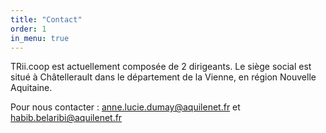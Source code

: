 ```yaml
---
title: "Contact"
order: 1
in_menu: true
---
```

TRii.coop est actuellement composée de 2 dirigeants. 
Le siège social est situé à Châtellerault dans le département de la Vienne, en région Nouvelle Aquitaine.

Pour nous contacter : [anne.lucie.dumay@aquilenet.fr](mailto:anne.lucie.dumay@aquilenet.fr) et [habib.belaribi@aquilenet.fr](mailto:habib.belaribi@aquilenet.fr)
